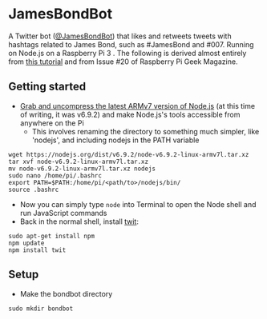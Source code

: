 # JamesBondBot
A Twitter bot ([@JamesBondBot](https://twitter.com/JamesBondBot)) that likes and retweets tweets with hashtags related to James Bond, such as #JamesBond and #007. Running on Node.js on a Raspberry Pi 3 . The following is derived almost entirely from [this tutorial](https://hackernoon.com/create-a-simple-twitter-bot-with-node-js-5b14eb006c08#.dj4gkz86k) and from Issue #20 of Raspberry Pi Geek Magazine.

## Getting started
- [Grab and uncompress the latest ARMv7 version of Node.js](https://nodejs.org/en/download/) (at this time of writing, it was v6.9.2) and make Node.js's tools accessible from anywhere on the Pi
  - This involves renaming the directory to something much simpler, like 'nodejs', and including nodejs in the PATH variable
```
wget https://nodejs.org/dist/v6.9.2/node-v6.9.2-linux-armv7l.tar.xz
tar xvf node-v6.9.2-linux-armv7l.tar.xz
mv node-v6.9.2-linux-armv7l.tar.xz nodejs
sudo nano /home/pi/.bashrc
export PATH=$PATH:/home/pi/<path/to>/nodejs/bin/
source .bashrc
```
- Now you can simply type `node` into Terminal to open the Node shell and run JavaScript commands
- Back in the normal shell, install [twit](https://www.npmjs.com/package/twit):
```
sudo apt-get install npm
npm update
npm install twit
```

## Setup
- Make the bondbot directory
```
sudo mkdir bondbot
```
